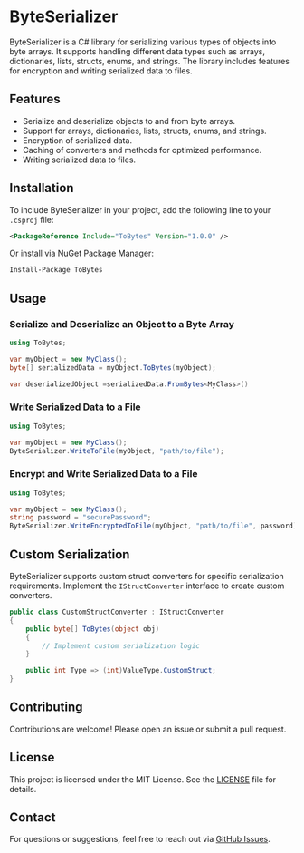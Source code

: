 # ByteSerializer

ByteSerializer is a C# library for serializing various types of objects into byte arrays. It supports handling different data types such as arrays, dictionaries, lists, structs, enums, and strings. The library includes features for encryption and writing serialized data to files.

## Features

- Serialize and deserialize objects to and from byte arrays.
- Support for arrays, dictionaries, lists, structs, enums, and strings.
- Encryption of serialized data.
- Caching of converters and methods for optimized performance.
- Writing serialized data to files.

## Installation

To include ByteSerializer in your project, add the following line to your `.csproj` file:

```xml
<PackageReference Include="ToBytes" Version="1.0.0" />
```

Or install via NuGet Package Manager:

```sh
Install-Package ToBytes
```

## Usage

### Serialize and Deserialize an Object to a Byte Array

```csharp
using ToBytes;

var myObject = new MyClass();
byte[] serializedData = myObject.ToBytes(myObject);

var deserializedObject =serializedData.FromBytes<MyClass>()
```

### Write Serialized Data to a File

```csharp
using ToBytes;

var myObject = new MyClass();
ByteSerializer.WriteToFile(myObject, "path/to/file");
```

### Encrypt and Write Serialized Data to a File

```csharp
using ToBytes;

var myObject = new MyClass();
string password = "securePassword";
ByteSerializer.WriteEncryptedToFile(myObject, "path/to/file", password);
```

## Custom Serialization

ByteSerializer supports custom struct converters for specific serialization requirements. Implement the `IStructConverter` interface to create custom converters.

```csharp
public class CustomStructConverter : IStructConverter
{
    public byte[] ToBytes(object obj)
    {
        // Implement custom serialization logic
    }

    public int Type => (int)ValueType.CustomStruct;
}
```

## Contributing

Contributions are welcome! Please open an issue or submit a pull request.

## License

This project is licensed under the MIT License. See the [LICENSE](LICENSE) file for details.

## Contact

For questions or suggestions, feel free to reach out via [GitHub Issues]([https://github.com/your-repo/byte-serializer/issues](https://github.com/Smando87/ToBytes/issues)).
```

